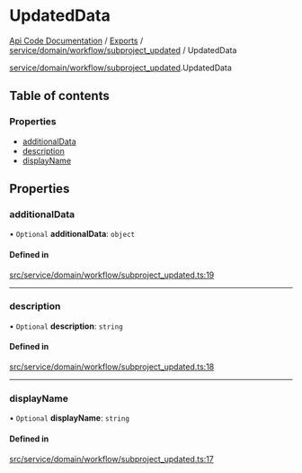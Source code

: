 # UpdatedData
 
[Api Code Documentation](../README.md) / [Exports](../modules.md) / [service/domain/workflow/subproject\_updated](../modules/service_domain_workflow_subproject_updated.md) / UpdatedData

[service/domain/workflow/subproject\_updated](../modules/service_domain_workflow_subproject_updated.md).UpdatedData

## Table of contents

### Properties

- [additionalData](service_domain_workflow_subproject_updated.UpdatedData.md#additionaldata)
- [description](service_domain_workflow_subproject_updated.UpdatedData.md#description)
- [displayName](service_domain_workflow_subproject_updated.UpdatedData.md#displayname)

## Properties

### additionalData

• `Optional` **additionalData**: `object`

#### Defined in

[src/service/domain/workflow/subproject_updated.ts:19](https://github.com/openkfw/TruBudget/blob/90402cb/api/src/service/domain/workflow/subproject_updated.ts#L19)

___

### description

• `Optional` **description**: `string`

#### Defined in

[src/service/domain/workflow/subproject_updated.ts:18](https://github.com/openkfw/TruBudget/blob/90402cb/api/src/service/domain/workflow/subproject_updated.ts#L18)

___

### displayName

• `Optional` **displayName**: `string`

#### Defined in

[src/service/domain/workflow/subproject_updated.ts:17](https://github.com/openkfw/TruBudget/blob/90402cb/api/src/service/domain/workflow/subproject_updated.ts#L17)
